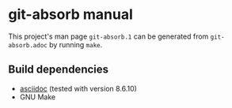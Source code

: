 git-absorb manual
=================

This project's man page `git-absorb.1` can be generated from `git-absorb.adoc`
by running `make`.

Build dependencies
------------------

- [asciidoc][] (tested with version 8.6.10)
- GNU Make

[asciidoc]: http://www.methods.co.nz/asciidoc/
